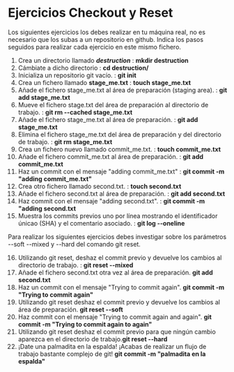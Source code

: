# Ejercicios Checkout y Reset

Los siguientes ejercicios los debes realizar en tu máquina real, no es necesario que los subas a un repositorio en github. Indica los pasos seguidos para realizar cada ejercicio en este mismo fichero.

1. Crea un directorio llamado _**destruction**_ : **mkdir destruction**
2. Cámbiate a dicho directorio : **cd destruction/**
3. Inicializa un repositorio git vacío. : **git init**
4. Crea un fichero llamado **stage_me.txt** : **touch stage_me.txt**
5. Añade el fichero stage_me.txt al área de preparación (staging area). : **git add stage_me.txt**
6. Mueve el fichero stage.txt del área de preparación al directorio de trabajo. : **git rm --cached stage_me.txt**
7. Añade el fichero stage_me.txt al área de preparación. :  **git add stage_me.txt**
8. Elimina el fichero stage_me.txt del área de preparación y del directorio de trabajo. : **git rm stage_me.txt**
9. Crea un fichero nuevo llamado commit_me.txt. : **touch commit_me.txt**
10. Añade el fichero commit_me.txt al área de preparación. : **git add commit_me.txt**
11. Haz un commit con el mensaje "adding commit_me.txt" : **git commit -m "adding commit_me.txt"**
12. Crea otro fichero llamado second.txt. : **touch second.txt**
13. Añade el fichero second.txt al área de preparación. : **git add second.txt**
14. Haz commit con el mensaje "adding second.txt". : **git commit -m "adding second.txt**
15. Muestra los commits previos uno por línea mostrando el identificador únicao (SHA) y el comentario asociado. : **git log --oneline**

Para realizar los siguientes ejercicios debes investigar sobre los parámetros --soft --mixed y --hard del comando git reset.

16. Utilizando git reset, deshaz el commit previo y devuelve los cambios al directorio de trabajo. : **git reset --mixed**
17. Añade el fichero second.txt otra vez al área de preparación. **git add second.txt**
18. Haz un commit con el mensaje "Trying to commit again". **git commit -m "Trying to commit again"**
19. Utilizando git reset deshaz el commit previo y devuelve los cambios al área de preparación. **git reset --soft**
20. Haz commit con el mensaje "Trying to commit again and again". **git commit -m "Trying to commit again to again"**
21. Utilizando git reset deshaz el commit previo para que ningún cambio aparezca en el directorio de trabajo.**git reset --hard**
22. ¡Date una palmadita en la espalda! ¡Acabas de realizar un flujo de trabajo bastante complejo de git! **git commit -m "palmadita en la espalda"**
    
